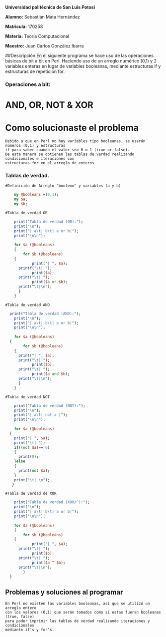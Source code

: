 **Universidad politécnica de San Luis Potosí**

**Alumno:** Sebastián Mata Hernández

**Matricula:** 170258

**Materia:** Teoría Computacional

**Maestro:** Juan Carlos González Ibarra 


##Descripción
	En el siguiente programa se hace uso de las operaciones básicas de bit a bit en Perl.
	Haciendo uso de un arreglo numérico (0,1) y 2 variables enteras en lugar de variables
	booleanas, mediante estructuras if y estructuras de repetición for.

### Operaciones a bit:
   #	AND, OR, NOT & XOR


# Como solucionaste el problema
	Debido a que en Perl no hay variables tipo booleanas, se usarán números (0,1) y estructuras
	if para saber cuándo el valor sea 0 o 1 (true or false). 
	De esta manera se obtienen las tablas de verdad realizando condicionales e iteraciones con 
	estructuras for en el arreglo de enteros.


### Tablas de verdad.
	#Definición de Arreglo "booleno" y variables (a y b)

```perl
	my @booleans =(0,1);
	my $a;
	my $b;
```
 
	#Tabla de verdad OR

```perl
	print("Tabla de verdad (OR):");
	print("\n");
	print("| a\t| b\t| a or b|");
	print("\n\n");
	
	for $a (@booleans)
	{
		for $b (@booleans)
    {
			print("| ", $a);
      printf("\t| ");
			print($b);
      print("\t| ");
			print($a or $b);
      print("\t|\n");
      }
	}
```

	#Tabla de verdad AND

```perl
  print("Tabla de verdad (AND):");
	print("\n");
	print("| a\t| b\t| a or b|");
	print("\n\n");
	
	for $a (@booleans)
  {
		for $b (@booleans)
    {
      print("| ", $a);
      print("\t| ");
			print($b);
      print("\t| ");
			print($a and $b);
      print("\t|\n");
      }
	}
```

	#Tabla de verdad NOT

```perl
	print("Tabla de verdad (NOT):");
	print("\n");
	print("| a\t| not a |");
	print("\n\n");
	
	for $a (@booleans)
  {
    print("| ", $a);
    print("\t| ");
    if((not $a)== 0)
    {
      print(0);
    }else
    {
      print(not $a);
    }
    print("\t| \n");
   }
```

	#Tabla de verdad de XOR

```perl
	print("Tabla de verdad (XOR/^):");
	print("\n");
	print("| a\t| b\t| a or b|");
	print("\n\n");
	
	for $a (@booleans)
	{
		for $b (@booleans)
    {
			print("| ", $a);
      print("\t| ");
			print($b);
      print("\t| ");
			print($a ^ $b);
      print("\t|\n");
		}
  }
```


## Problemas y soluciones al programar
	En Perl no existen las variables booleanas, así que se utilizó un arreglo entero 
	con los valores (0,1) que serán tomados como si estas fueran booleanas (true, false) 
	para poder imprimir las tablas de verdad realizando iteraciones y condicionales 
	mediante if's y for's.
